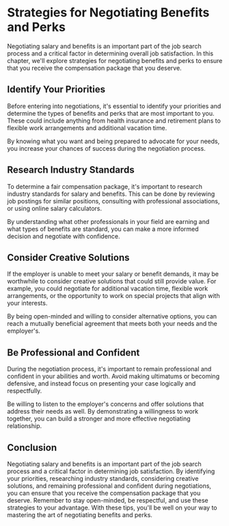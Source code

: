 Strategies for Negotiating Benefits and Perks
==========================================================================================

Negotiating salary and benefits is an important part of the job search process and a critical factor in determining overall job satisfaction. In this chapter, we'll explore strategies for negotiating benefits and perks to ensure that you receive the compensation package that you deserve.

Identify Your Priorities
------------------------

Before entering into negotiations, it's essential to identify your priorities and determine the types of benefits and perks that are most important to you. These could include anything from health insurance and retirement plans to flexible work arrangements and additional vacation time.

By knowing what you want and being prepared to advocate for your needs, you increase your chances of success during the negotiation process.

Research Industry Standards
---------------------------

To determine a fair compensation package, it's important to research industry standards for salary and benefits. This can be done by reviewing job postings for similar positions, consulting with professional associations, or using online salary calculators.

By understanding what other professionals in your field are earning and what types of benefits are standard, you can make a more informed decision and negotiate with confidence.

Consider Creative Solutions
---------------------------

If the employer is unable to meet your salary or benefit demands, it may be worthwhile to consider creative solutions that could still provide value. For example, you could negotiate for additional vacation time, flexible work arrangements, or the opportunity to work on special projects that align with your interests.

By being open-minded and willing to consider alternative options, you can reach a mutually beneficial agreement that meets both your needs and the employer's.

Be Professional and Confident
-----------------------------

During the negotiation process, it's important to remain professional and confident in your abilities and worth. Avoid making ultimatums or becoming defensive, and instead focus on presenting your case logically and respectfully.

Be willing to listen to the employer's concerns and offer solutions that address their needs as well. By demonstrating a willingness to work together, you can build a stronger and more effective negotiating relationship.

Conclusion
----------

Negotiating salary and benefits is an important part of the job search process and a critical factor in determining job satisfaction. By identifying your priorities, researching industry standards, considering creative solutions, and remaining professional and confident during negotiations, you can ensure that you receive the compensation package that you deserve. Remember to stay open-minded, be respectful, and use these strategies to your advantage. With these tips, you'll be well on your way to mastering the art of negotiating benefits and perks.

